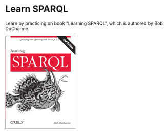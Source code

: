 # Learn SPARQL

Learn by practicing on book "Learning SPARQL", which is authored by Bob DuCharme

[![book cover](img/cover_learning-sparql.png)](http://learningsparql.com/)